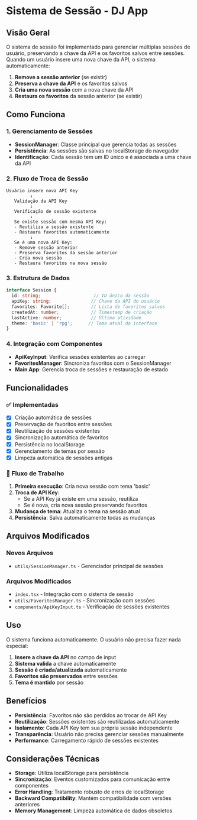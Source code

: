 # Sistema de Sessão - DJ App

## Visão Geral

O sistema de sessão foi implementado para gerenciar múltiplas sessões de usuário, preservando a chave da API e os favoritos salvos entre sessões. Quando um usuário insere uma nova chave da API, o sistema automaticamente:

1. **Remove a sessão anterior** (se existir)
2. **Preserva a chave da API** e os favoritos salvos
3. **Cria uma nova sessão** com a nova chave da API
4. **Restaura os favoritos** da sessão anterior (se existir)

## Como Funciona

### 1. Gerenciamento de Sessões

- **SessionManager**: Classe principal que gerencia todas as sessões
- **Persistência**: As sessões são salvas no localStorage do navegador
- **Identificação**: Cada sessão tem um ID único e é associada a uma chave da API

### 2. Fluxo de Troca de Sessão

```
Usuário insere nova API Key
         ↓
   Validação da API Key
         ↓
   Verificação de sessão existente
         ↓
   Se existe sessão com mesma API Key:
   - Reutiliza a sessão existente
   - Restaura favoritos automaticamente
         ↓
   Se é uma nova API Key:
   - Remove sessão anterior
   - Preserva favoritos da sessão anterior
   - Cria nova sessão
   - Restaura favoritos na nova sessão
```

### 3. Estrutura de Dados

```typescript
interface Session {
  id: string;                    // ID único da sessão
  apiKey: string;               // Chave da API do usuário
  favorites: Favorite[];        // Lista de favoritos salvos
  createdAt: number;            // Timestamp de criação
  lastActive: number;           // Última atividade
  theme: 'basic' | 'rpg';      // Tema atual da interface
}
```

### 4. Integração com Componentes

- **ApiKeyInput**: Verifica sessões existentes ao carregar
- **FavoritesManager**: Sincroniza favoritos com o SessionManager
- **Main App**: Gerencia troca de sessões e restauração de estado

## Funcionalidades

### ✅ Implementadas

- [x] Criação automática de sessões
- [x] Preservação de favoritos entre sessões
- [x] Reutilização de sessões existentes
- [x] Sincronização automática de favoritos
- [x] Persistência no localStorage
- [x] Gerenciamento de temas por sessão
- [x] Limpeza automática de sessões antigas

### 🔄 Fluxo de Trabalho

1. **Primeira execução**: Cria nova sessão com tema 'basic'
2. **Troca de API Key**: 
   - Se a API Key já existe em uma sessão, reutiliza
   - Se é nova, cria nova sessão preservando favoritos
3. **Mudança de tema**: Atualiza o tema na sessão atual
4. **Persistência**: Salva automaticamente todas as mudanças

## Arquivos Modificados

### Novos Arquivos
- `utils/SessionManager.ts` - Gerenciador principal de sessões

### Arquivos Modificados
- `index.tsx` - Integração com o sistema de sessão
- `utils/FavoritesManager.ts` - Sincronização com sessões
- `components/ApiKeyInput.ts` - Verificação de sessões existentes

## Uso

O sistema funciona automaticamente. O usuário não precisa fazer nada especial:

1. **Insere a chave da API** no campo de input
2. **Sistema valida** a chave automaticamente
3. **Sessão é criada/atualizada** automaticamente
4. **Favoritos são preservados** entre sessões
5. **Tema é mantido** por sessão

## Benefícios

- **Persistência**: Favoritos não são perdidos ao trocar de API Key
- **Reutilização**: Sessões existentes são reutilizadas automaticamente
- **Isolamento**: Cada API Key tem sua própria sessão independente
- **Transparência**: Usuário não precisa gerenciar sessões manualmente
- **Performance**: Carregamento rápido de sessões existentes

## Considerações Técnicas

- **Storage**: Utiliza localStorage para persistência
- **Sincronização**: Eventos customizados para comunicação entre componentes
- **Error Handling**: Tratamento robusto de erros de localStorage
- **Backward Compatibility**: Mantém compatibilidade com versões anteriores
- **Memory Management**: Limpeza automática de dados obsoletos
